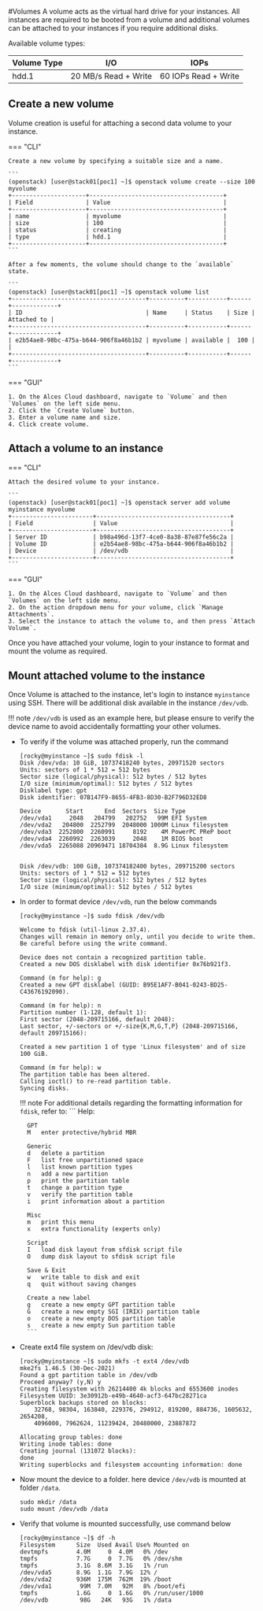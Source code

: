 #Volumes
A volume acts as the virtual hard drive for your instances. All instances are required to be booted from a volume and additional volumes can be attached to your instances if you require additional disks.

Available volume types:

| Volume Type | I/O | IOPs |
|---|---|---|
| hdd.1 | 20 MB/s Read + Write | 60 IOPs Read + Write |

## Create a new volume

Volume creation is useful for attaching a second data volume to your instance.

=== "CLI"

    Create a new volume by specifying a suitable size and a name.

    ```
    (openstack) [user@stack01[poc1] ~]$ openstack volume create --size 100 myvolume
    +---------------------+--------------------------------------+
    | Field               | Value                                |
    +---------------------+--------------------------------------+
    | name                | myvolume                             |
    | size                | 100                                  |
    | status              | creating                             |
    | type                | hdd.1                                |
    +---------------------+--------------------------------------+
    ```

    After a few moments, the volume should change to the `available` state.
    
    ```
    (openstack) [user@stack01[poc1] ~]$ openstack volume list
    +--------------------------------------+----------+-----------+------+-------------+
    | ID                                   | Name     | Status    | Size | Attached to |
    +--------------------------------------+----------+-----------+------+-------------+
    | e2b54ae8-98bc-475a-b644-906f8a46b1b2 | myvolume | available |  100 |             |
    +--------------------------------------+----------+-----------+------+-------------+
    ```

=== "GUI"

    1. On the Alces Cloud dashboard, navigate to `Volume` and then `Volumes` on the left side menu.
    2. Click the `Create Volume` button.
    3. Enter a volume name and size.
    4. Click create volume.

## Attach a volume to an instance

=== "CLI"

    Attach the desired volume to your instance.

    ```
    (openstack) [user@stack01[poc1] ~]$ openstack server add volume myinstance myvolume
    +-----------------------+--------------------------------------+
    | Field                 | Value                                |
    +-----------------------+--------------------------------------+
    | Server ID             | b98a496d-13f7-4ce0-8a38-87e87fe56c2a |
    | Volume ID             | e2b54ae8-98bc-475a-b644-906f8a46b1b2 |
    | Device                | /dev/vdb                             |
    +-----------------------+--------------------------------------+
    ```

=== "GUI"

    1. On the Alces Cloud dashboard, navigate to `Volume` and then `Volumes` on the left side menu.
    2. On the action dropdown menu for your volume, click `Manage Attachments`.
    3. Select the instance to attach the volume to, and then press `Attach Volume`.

Once you have attached your volume, login to your instance to format and mount the volume as required.


## Mount attached volume to the instance

Once Volume is attached to the instance, let's login to instance `myinstance` using SSH. There will be additional disk available in the instance `/dev/vdb`.

!!! note
    `/dev/vdb` is used as an example here, but please ensure to verify the device name to avoid accidentally formatting your other volumes.

- To verify if the volume was attached properly, run the command
    ```
    [rocky@myinstance ~]$ sudo fdisk -l
    Disk /dev/vda: 10 GiB, 10737418240 bytes, 20971520 sectors
    Units: sectors of 1 * 512 = 512 bytes
    Sector size (logical/physical): 512 bytes / 512 bytes
    I/O size (minimum/optimal): 512 bytes / 512 bytes
    Disklabel type: gpt
    Disk identifier: 07B147F9-8655-4FB3-8D30-B2F796D32ED8

    Device       Start      End  Sectors  Size Type
    /dev/vda1     2048   204799   202752   99M EFI System
    /dev/vda2   204800  2252799  2048000 1000M Linux filesystem
    /dev/vda3  2252800  2260991     8192    4M PowerPC PReP boot
    /dev/vda4  2260992  2263039     2048    1M BIOS boot
    /dev/vda5  2265088 20969471 18704384  8.9G Linux filesystem


    Disk /dev/vdb: 100 GiB, 107374182400 bytes, 209715200 sectors
    Units: sectors of 1 * 512 = 512 bytes
    Sector size (logical/physical): 512 bytes / 512 bytes
    I/O size (minimum/optimal): 512 bytes / 512 bytes
    ```


- In order to format device `/dev/vdb`, run the below commands
    ```
    [rocky@myinstance ~]$ sudo fdisk /dev/vdb

    Welcome to fdisk (util-linux 2.37.4).
    Changes will remain in memory only, until you decide to write them.
    Be careful before using the write command.

    Device does not contain a recognized partition table.
    Created a new DOS disklabel with disk identifier 0x76b921f3.

    Command (m for help): g
    Created a new GPT disklabel (GUID: B95E1AF7-B041-0243-BD25-C43676192090).

    Command (m for help): n
    Partition number (1-128, default 1):
    First sector (2048-209715166, default 2048):
    Last sector, +/-sectors or +/-size{K,M,G,T,P} (2048-209715166, default 209715166):

    Created a new partition 1 of type 'Linux filesystem' and of size 100 GiB.

    Command (m for help): w
    The partition table has been altered.
    Calling ioctl() to re-read partition table.
    Syncing disks.
    ```

    !!! note 
        For additional details regarding the formatting information for `fdisk`, refer to: 
        ```
        Help:

        GPT
        M   enter protective/hybrid MBR

        Generic
        d   delete a partition
        F   list free unpartitioned space
        l   list known partition types
        n   add a new partition
        p   print the partition table
        t   change a partition type
        v   verify the partition table
        i   print information about a partition

        Misc
        m   print this menu
        x   extra functionality (experts only)

        Script
        I   load disk layout from sfdisk script file
        O   dump disk layout to sfdisk script file

        Save & Exit
        w   write table to disk and exit
        q   quit without saving changes

        Create a new label
        g   create a new empty GPT partition table
        G   create a new empty SGI (IRIX) partition table
        o   create a new empty DOS partition table
        s   create a new empty Sun partition table
        ```

- Create ext4 file system on /dev/vdb disk:
    ```
    [rocky@myinstance ~]$ sudo mkfs -t ext4 /dev/vdb
    mke2fs 1.46.5 (30-Dec-2021)
    Found a gpt partition table in /dev/vdb
    Proceed anyway? (y,N) y
    Creating filesystem with 26214400 4k blocks and 6553600 inodes
    Filesystem UUID: 3e30912b-e49b-4640-acf3-647bc28271ca
    Superblock backups stored on blocks:
        32768, 98304, 163840, 229376, 294912, 819200, 884736, 1605632, 2654208,
        4096000, 7962624, 11239424, 20480000, 23887872

    Allocating group tables: done
    Writing inode tables: done
    Creating journal (131072 blocks):
    done
    Writing superblocks and filesystem accounting information: done
    ```

- Now mount the device to a folder. here device `/dev/vdb` is mounted at folder `/data`.
    ```
    sudo mkdir /data
    sudo mount /dev/vdb /data
    ```

- Verify that volume is mounted successfully, use command below
    ```
    [rocky@myinstance ~]$ df -h
    Filesystem      Size  Used Avail Use% Mounted on
    devtmpfs        4.0M     0  4.0M   0% /dev
    tmpfs           7.7G     0  7.7G   0% /dev/shm
    tmpfs           3.1G  8.6M  3.1G   1% /run
    /dev/vda5       8.9G  1.1G  7.9G  12% /
    /dev/vda2       936M  175M  762M  19% /boot
    /dev/vda1        99M  7.0M   92M   8% /boot/efi
    tmpfs           1.6G     0  1.6G   0% /run/user/1000
    /dev/vdb         98G   24K   93G   1% /data
    ```